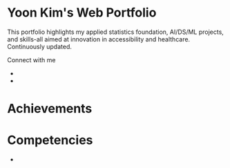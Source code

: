 # Yoon Kim's Web Portfolio

This portfolio highlights my applied statistics foundation, AI/DS/ML projects, and skills-all aimed at innovation in accessibility and healthcare. Continuously updated.

Connect with me
* [Email]: (mailto:kyoonkim01@gmail.com)
* [LinkedIn]: (https://linkedin.com/in/kyoonkim)

# Achievements


# Competencies

* 
